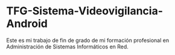 # TFG-Sistema-Videovigilancia-Android
Este es mi trabajo de fin de grado de mi formación profesional en Administración de Sistemas Informáticos en Red.
